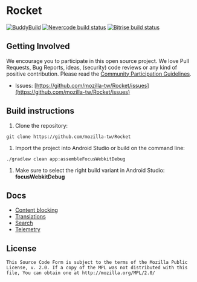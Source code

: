 # Rocket
[![BuddyBuild](https://dashboard.buddybuild.com/api/statusImage?appID=594b679a6ed87e0001fca2cd&build=latest)](https://dashboard.buddybuild.com/public/apps/594b679a6ed87e0001fca2cd/build/latest)
[![Nevercode build status](https://app.nevercode.io/api/projects/9c39e5e8-f3b2-4ab1-a016-fa93789299e3/workflows/e004af8e-ae21-4083-84de-d1a6b1ef7571/status_badge.svg?branch=master)](https://app.nevercode.io/#/project/9c39e5e8-f3b2-4ab1-a016-fa93789299e3/workflow/e004af8e-ae21-4083-84de-d1a6b1ef7571/latestBuild?branch=master)
[![Bitrise build status](https://www.bitrise.io/app/920ffaa40049a1f5/status.svg?token=jTSuGMp30wxEZ8Pivl8oXg)](https://www.bitrise.io/app/920ffaa40049a1f5/status.svg?token=jTSuGMp30wxEZ8Pivl8oXg)

Getting Involved
----------------

We encourage you to participate in this open source project. We love Pull Requests, Bug Reports, ideas, (security) code reviews or any kind of positive contribution. Please read the [Community Participation Guidelines](https://www.mozilla.org/en-US/about/governance/policies/participation/).

* Issues: [https://github.com/mozilla-tw/Rocket/issues](https://github.com/mozilla-tw/Rocket/issues)

Build instructions
------------------

1. Clone the repository:

  ```shell
  git clone https://github.com/mozilla-tw/Rocket
  ```

1. Import the project into Android Studio or build on the command line:

  ```shell
  ./gradlew clean app:assembleFocusWebkitDebug
  ```

1. Make sure to select the right build variant in Android Studio: **focusWebkitDebug**

Docs
----

* [Content blocking](docs/contentblocking.md)
* [Translations](docs/translations.md)
* [Search](docs/search.md)
* [Telemetry](docs/telemetry.md)

License
-------

    This Source Code Form is subject to the terms of the Mozilla Public
    License, v. 2.0. If a copy of the MPL was not distributed with this
    file, You can obtain one at http://mozilla.org/MPL/2.0/
